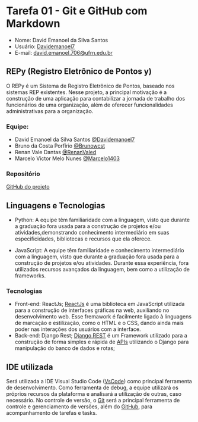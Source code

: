 # Tarefa 01 - Git e GitHub com Markdown
- Nome: David Emanoel da Silva Santos
- Usuário: [Davidemanoel7](github.com/Davidemanoel7)
- E-mail: david.emanoel.706@ufrn.edu.br


## REPy (Registro Eletrônico de Pontos y)

O REPy é um Sistema de Registro Eletrônico de Pontos, baseado nos sistemas REP existentes. Nesse projeto, a principal motivação é a construção de uma aplicação para contabilizar a jornada de trabalho dos funcionários de uma organização, além de oferecer funcionalidades administrativas para a organização.


### Equipe:

- David Emanoel da Silva Santos [@Davidemanoel7](https://github.com/Davidemanoel7)
- Bruno da Costa Porfírio [@Brunowcst](https://github.com/Brunowcst)
- Renan Vale Dantas [@RenanValed](https://github.com/RenanValed)
- Marcelo Victor Melo Nunes [@Marcelo1403](https://github.com/Marcelo1403)

### Repositório
[GitHub do projeto](https://github.com/Brunowcst/SistemasDeControleDePontos)

## Linguagens e Tecnologias

* Python: A equipe têm familiaridade com a linguagem, visto que durante a graduação fora usada para a construção de projetos e/ou atividades,demonstrando conhecimento intermediário em suas especificidades, bibliotecas e recursos que ela oferece.

* JavaScript: A equipe têm familiaridade e conhecimento intermediário com a linguagem, visto que durante a graduação fora usada para a construção de projetos e/ou atividades. Durante essa experiência, fora utilizados recursos avançados da linguagem, bem como a utilização de frameworks.

### Tecnologias

* Front-end: ReactJs;
    [ReactJs](https://legacy.reactjs.org/) é uma biblioteca em JavaScript utilizada para a construção de interfaces gráficas na web, auxiliando no desenvolvimento web. Esse fremawork é facilmente ligado à linguagens de marcação e estilização, como o HTML e o CSS, dando ainda mais poder nas interações dos usuários com a interface.
* Back-end: Django Rest;
    [Django REST](https://www.django-rest-framework.org/) é um Framework utilizado para a construção de forma simples e rápida de [APIs](https://aws.amazon.com/pt/what-is/api/) utilizando o Django para manipulação do banco de dados e rotas;

## IDE utilizada

Será utilizada a IDE Visual Studio Code ([VsCode](https://code.visualstudio.com/)) como principal ferramenta de desenvolvimento. Como ferramenta de debug, a equipe utilizará os próprios recursos da plataforma e analisará a utilização de outras, caso necessário. No controle de versão, o [Git](https://git-scm.com/) será a principal ferramenta de controle e gerenciamento de versões, além do [GitHub](https://github.com/), para acompanhamento de tarefas e tasks.